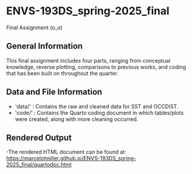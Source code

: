 # ENVS-193DS_spring-2025_final
Final Assignment (o_o)

## General Information

This final assignment includes four parts, ranging from conceptual knowledge, reverse plotting, comparisons to previous works, and coding that has been built on throughout the quarter. 

## Data and File Information
- 'data/' : Contains the raw and cleaned data for SST and OCCDIST.
- 'code/' : Contains the Quarto coding document in which tables/plots were created, along with more cleaning occurred.

## Rendered Output

-The rendered HTML document can be found at:
https://marcelotmiller.github.io/ENVS-193DS_spring-2025_final/quartodoc.html
